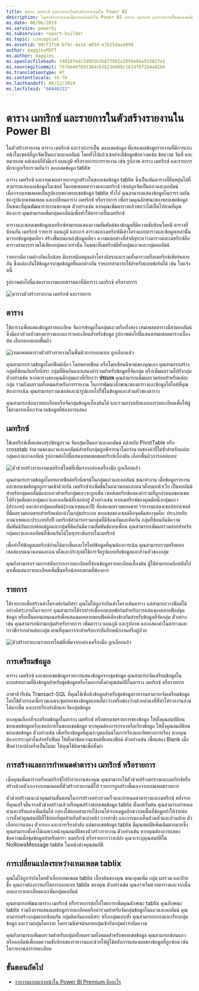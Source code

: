 ```yaml
---
title: ตาราง เมทริกซ์ และรายการในตัวสร้างรายงานใน Power BI
description: ในตัวสร้างรายงานที่มีการแบ่งหน้าใน Power BI ตาราง เมทริกซ์ และรายการเป็นขอบเขตข้อมูลที่แสดงผลข้อมูลรายงานที่มีการแบ่งหน้าในเซลล์ที่ถูกจัดเป็นแถวและคอลัมน์
ms.date: 06/06/2019
ms.service: powerbi
ms.subservice: report-builder
ms.topic: conceptual
ms.assetid: 9dcf3fc8-bf9c-4a14-a03d-e78254aa4098
author: maggiesMSFT
ms.author: maggies
ms.openlocfilehash: f48187edc3d955b3b87f902a3056e86a933817e1
ms.sourcegitcommit: 797bb40f691384cb1b23dd08c1634f672b4a82bb
ms.translationtype: HT
ms.contentlocale: th-TH
ms.lasthandoff: 06/12/2019
ms.locfileid: "66840222"
---
```

# <a name="tables-matrixes-and-lists-in-power-bi-report-builder"></a>ตาราง เมทริกซ์ และรายการในตัวสร้างรายงานใน Power BI
 ในตัวสร้างรายงาน ตาราง เมทริกซ์ และรายการเป็น *ขอบเขตข้อมูล* ที่แสดงผลข้อมูลรายงานที่มีการแบ่งหน้าในเซลล์ที่ถูกจัดเป็นแถวและคอลัมน์ โดยทั่วไปแล้วเซลล์จะมีข้อมูลข้อความเช่น ข้อความ วันที่ และหมายเลข แต่เซลล์ก็ยังมีเกจ์ แผนภูมิ หรือรายการการรายงาน เช่น รูปภาพ ตาราง เมทริกซ์ และรายการมักจะถูกเรียกรวมกันว่า  *ขอบเขตข้อมูล* tablix  
  
 ตาราง เมทริกซ์ และเทมเพลตรายการถูกสร้างในขอบเขตข้อมูล tablix ซึ่งเป็นเส้นตารางที่ยืดหยุ่นได้ที่สามารถแสดงผลข้อมูลในเซลล์ ในเทมเพลตตารางและเมทริกซ์ เซลล์ถูกจัดเป็นแถวและคอลัมน์ เนื่องจากเทมเพลตเป็นรูปแบบของขอบเขตข้อมูล tablix ทั่วไป คุณสามารถแสดงข้อมูลในการรวมกันของรูปแบบเทมเพลต และเปลี่ยนตาราง เมทริกซ์ หรือรายการ เพื่อรวมคุณลักษณะของขอบเขตข้อมูลอื่นขณะที่คุณพัฒนารายงานของคุณ ตัวอย่างเช่น หากคุณเพิ่มตารางแล้วพบว่าไม่เป็นไปตามที่คุณต้องการ คุณสามารถเพิ่มกลุ่มคอลัมน์เพื่อทำให้ตารางเป็นเมทริกซ์  
  
 ตารางและขอบเขตข้อมูลเมทริกซ์สามารถแสดงความสัมพันธ์ของข้อมูลที่มีความซับซ้อนโดยมี ตารางที่ซ้อนกัน เมทริกซ์ รายการ แผนภูมิ และเกจ์ ตารางและเมทริกซ์มีเค้าโครงแบบตารางและข้อมูลเหล่านั้นมาจากข้อมูลชุดเดียว สร้างขึ้นบนแหล่งข้อมูลเดียว ความแตกต่างที่สำคัญระหว่างตารางและเมทริกซ์คือตารางสามารถรวมได้เพียงกลุ่มแถวเท่านั้น ในขณะที่เมทริกซ์มีทั้งกลุ่มแถวและกลุ่มคอลัมน์  
  
 รายการมีความต่างกันเล็กน้อย มีการสนับสนุนเค้าโครงอิสระและรวมทั้งตารางหรือเมทริกซ์เพียร์หลายอัน ซึ่งแต่ละอันใช้ข้อมูลจากชุดข้อมูลที่แตกต่างกัน รายการสามารถใช้สำหรับแบบฟอร์มได้ เช่น ใบแจ้งหนี้  
  
 รูปภาพต่อไปนี้แสดงรายงานแบบธรรมดาที่มีตาราง เมทริกซ์ หรือรายการ  

![ตารางตัวสร้างรายงาน เมทริกซ์ และรายการ](media/report-builder-tables-matrices-lists/report-builder-table-matrix-list.png)
  
##  <a name="Table"></a> ตาราง  
 ใช้ตารางเพื่อแสดงข้อมูลรายละเอียด จัดการข้อมูลในกลุ่มแถวหรือทั้งสอง เทมเพลตตารางมีสามคอลัมน์ซึ่งมีแถวส่วนหัวของตารางและแถวรายละเอียดสำหรับข้อมูล รูปภาพต่อไปนี้แสดงเทมเพลตตารางเบื้องต้น เลือกออกแบบพื้นผิว  

![เทมเพลตตารางตัวสร้างรายงานในพื้นผิวการออกแบบ ถูกเลือกแล้ว](media/report-builder-tables-matrices-lists/report-builder-new-table.png)
  
 คุณสามารถรวมข้อมูลโดยฟิลด์เดียว โดยหลายฟิลด์ หรือโดยเขียนนิพจน์ของคุณเอง คุณสามารถสร้างกลุ่มที่ซ้อนกันหรืออิสระ กลุ่มที่ติดกันและแสดงค่ารวมสำหรับข้อมูลที่จัดกลุ่ม หรือเพิ่มผลรวมไปยังกลุ่ม ตัวอย่างเช่น หากตารางของคุณมีกลุ่มแถวที่เรียกว่า **ประเภท** คุณสามารถเพิ่มผลรวมย่อยสำหรับแต่ละกลุ่ม รวมถึงผลรวมทั้งหมดสำหรับการรายงาน ในการพัฒนาลักษณะของตารางและข้อมูลไฮไลท์ที่คุณต้องการเน้น คุณสามารถรวมเซลล์และนำรูปแบบไปใช้ในข้อมูลและส่วนหัวของตาราง  
  
 คุณสามารถซ่อนรายละเอียดหรือจัดกลุ่มข้อมูลเบื้องต้นได้ และรวมการสลับแบบลงรายละเอียดเพื่อให้ผู้ใช้สามารถเลือกจำนวนข้อมูลที่ต้องการแสดง  
  
##  <a name="Matrix"></a> เมทริกซ์  
 ใช้เมทริกซ์เพื่อแสดงสรุปข้อมูลรวม จัดกลุ่มเป็นแถวและคอลัมน์ คล้ายกับ PivotTable หรือ crosstab จำนวนของแถวและคอลัมน์สำหรับกลุ่มถูกพิจารณาโดยจำนวนของค่าที่ไม่ซ้ำสำหรับแต่ละกลุ่มแถวและคอลัมน์ รูปภาพต่อไปนี้แสดงเทมเพลตเมทริกซ์เบื้องต้น เลือกพื้นผิวการออกแบบ:  

![ตัวช่วยสร้างรายงานเมทริกซ์ใหม่ที่เพิ่มจากกล่องเครื่องมือ ถูกเลือกแล้ว](media/report-builder-tables-matrices-lists/report-builder-new-matrix.png)
 
 คุณสามารถรวมข้อมูลโดยหลายฟิลด์หรือนิพจน์ในกลุ่มแถวและคอลัมน์ ขณะทำงาน เมื่อข้อมูลรายงานและขอบเขตข้อมูลถูกรวมเข้าด้วยกัน เมทริกซ์จะเพิ่มขึ้นในแนวนอนและแนวตั้งบนหน้าเว็บ เป็นคอลัมน์สำหรับกลุ่มคอลัมน์และเเถวสำหรับกลุ่มแถวจะถูกเพิ่ม เซลล์เมทริกซ์แสดงค่ารวมที่ถูกกำหนดขอบเขตไปยังจุดตัดของกลุ่มแถวและคอลัมน์ที่เซลล์อยู่ ตัวอย่างเช่น หากเมทริกซ์ของคุณมีหนึ่งกลุ่มแถว (ประเภท) และสองกลุ่มคอลัมน์(อาณาเขตและปี) ที่แสดงผลรวมยอดขาย รายงานแสดงเซลล์สองเซลล์ที่มีผลรวมยอดขายสำหรับแต่ละค่าในกลุ่มประเภท ขอบเขตของเซลล์คือจุดตัดสองจุดคือ: ประเภทกับอาณาเขตและประเภทกับปี เมทริกซ์สามารถรวมกลุ่มที่มีซ้อนกันและติดกัน กลุ่มที่ซ้อนกันมีความสัมพันธ์กันแบบพ่อแม่ลูกและกลุ่มที่ติดกันมีความสัมพันธ์แบบเพื่อน คุณสามารถเพิ่มผลรวมย่อยสำหรับกลุ่มแถวและคอลัมน์ที่ซ้อนกันได้ในทุกระดับภายในเมทริกซ์  
  
 เพื่อทำให้ข้อมูลเมทริกซ์อ่านได้มากขึ้นและไฮไลท์ข้อมูลที่คุณต้องการเน้น คุณสามารถรวมหรือแยกเซลล์แบบแนวนอนและแนวตั้งและประยุกต์ใช้การจัดรูปแบบกับข้อมูลและส่วนหัวของกลุ่ม  
  
 คุณยังสามารถรวมการสลับการลงรายละเอียดที่ซ่อนข้อมูลรายละเอียดเบื้องต้น ผู้ใช้สามารถคลิกสลับไปมาเพื่อแสดงรายละเอียดเพิ่มขึ้นหรือน้อยลงตามที่ต้องการ  
  
##  <a name="List"></a> รายการ  
 ใช้รายการเพื่อสร้างเค้าโครงฟอร์มอิสระ คุณไม่ได้ถูกจำกัดเค้าโครงเส้นตาราง แต่สามารถวางฟิลด์ได้อย่างอิสระภายในรายการ คุณสามารถใช้รายการเพื่ออกแบบฟอร์มสำหรับการแสดงผลหลายฟิลด์ชุดข้อมูล หรือเป็นคอนเทนเนอร์เพื่อแสดงผลหลายขอบฟิลด์เคียงข้างกันสำหรับข้อมูลที่จัดกลุ่ม ตัวอย่างเช่น คุณสามารถนิยามกลุ่มสำหรับรายการ เพิ่มตาราง แผนภูมิ และรูปภาพ และแสดงค่าในตารางและกราฟิกจากค่าแต่ละกลุ่ม ตามที่คุณอาจจะสำหรับการบันทึกพนักงานหรือผู้ป่วย  

![ตัวสร้างรายงานรายการใหม่ที่เพิ่มจากกล่องเครื่องมือ ถูกเลือกแล้ว](media/report-builder-tables-matrices-lists/report-builder-new-list.png)
  
##  <a name="PreparingData"></a> การเตรียมข้อมูล  
 ตาราง เมทริกซ์ และขอบเขตข้อมูลรายการแสดงข้อมูลจากชุดข้อมูล คุณสามารถจัดเตรียมข้อมูลในแบบสอบถามที่ดึงข้อมูลสำหรับชุดข้อมูลหรือโดยการตั้งค่าคุณสมบัติในตาราง เมทริกซ์ หรือรายการ  
  
 ภาษาคิวรีเช่น Transact-SQL ที่คุณใช้เพื่อดึงข้อมูลสำหรับชุดข้อมูลรายงานสามารถจัดเตรียมข้อมูลโดยใช้ตัวกรองเพื่อรวมเฉพาะชุดย่อยของข้อมูลแทนที่ค่าว่างหรือช่องว่างด้วยค่าคงที่ที่ทำให้รายงานอ่านได้มากขึ้น และการเรียงลำดับและจัดกลุ่มข้อมูล  
  
 หากคุณเลือกที่จะเตรียมข้อมูลในตาราง เมทริกซ์ หรือขอบเขตรายการของข้อมูล ให้ตั้งคุณสมบัติบนขอบเขตข้อมูลหรือเซลล์ภายในขอบเขตข้อมูล หากคุณต้องการกรองหรือเรียงข้อมูล ให้ตั้งคุณสมบัติบนขอบเขตข้อมูล ตัวอย่างเช่น เพื่อเรียงข้อมูลที่คุณระบุคอลัมน์ในการเรียงและทิศทางการเรียง หากคุณต้องการระบุค่าอื่นสำหรับฟิลด์ ให้ตั้งค่าข้อความเซลล์ที่เเสดงฟิลด์ ตัวอย่างเช่น เพื่อแสดง Blank เมื่อฟิลด์ว่างเปล่าหรือเป็นโมฆะ ให้คุณใช้นิพจน์เพื่อตั้งค่า  
  
##  <a name="BuildingConfiguringTableMatrixList"></a> การสร้างและการกำหนดค่าตาราง เมทริกซ์ หรือรายการ  
 เมื่อคุณเพิ่มตารางหรือเมทริกซ์ไปยังรายงานของคุณ คุณสามารถใช้ตัวช่วยสร้างตารางและเมทริกซ์หรือสร้างด้วยตัวเองจากเทมเพลตที่ตัวสร้างรายงานมีให้ รายการถูกสร้างขึ้นเองจากเทมเพลตรายการ  
  
 ตัวช่วยสร้างแนะนำคุณผ่านขั้นตอนในการสร้างอย่างรวดเร็วและกำหนดค่าตารางและเมทริกซ์ หลังจากที่คุณเสร็จสิ้นจากตัวช่วยสร้างแล้วหรือคุณสร้างขอบเขตข้อมูล tablix ตั้งแต่เริ่มต้น คุณสามารถกำหนดค่าและปรับแต่งเพิ่มเติมได้ กล่องโต้ตอบสามารถใช้งานได้จากเมนูคลิกขวาบนพื้นที่ข้อมูลทำให้ง่ายต่อการตั้งค่าคุณสมบัติที่ใช้บ่อยที่สุดสำหรับตัวแบ่งหน้า การทำซ้ำ และการมองเห็นส่วนหัวและส่วนท้าย ตัวเลือกการแสดง ตัวกรอง และการเรียงลำดับ แต่ขอบเขตข้อมูล tablix มีคุณสมบัติเพิ่มเติมมากมายซึ่งคุณสามารถตั้งค่าได้เฉพาะหน้าคุณสมบัติของตัวสร้างรายงาน ตัวอย่างเช่น หากคุณต้องการแสดงข้อความเมื่อชุดข้อมูลสำหรับตารา งเมทริกซ์ หรือรายการว่างเปล่า คุณจะระบุคุณสมบัติใน NoRowsMessage tablix ในหน้าต่างคุณสมบัติ  
  
##  <a name="ChangingBetweenTablixTemplates"></a> การเปลี่ยนแปลงระหว่างเทมเพลต tablix  
 คุณไม่ได้ถูกจำกัดโดยตัวเลือกเทมเพลต tablix เบื้องต้นของคุณ ขณะคุณเพิ่ม กลุ่ม ผลรวม และป้ายชื่อ คุณอาจต้องการแก้ไขการออกแบบ tablix ของคุณ ตัวอย่างเช่น คุณอาจเริ่มด้วยตารางและจากนั้นลบแถวรายละเอียดและเพิ่มกลุ่มคอลัมน์  
  
 คุณสามารถพัฒนาตาราง เมทริกซ์ หรือรายการต่อไปโดยการเพิ่มคุณลักษณะ tablix คุณลักษณะ tablix รวมถึงการแสดงผลข้อมูลรายละเอียดหรือค่ารวมสำหรับจัดกลุ่มข้อมูลในแถวและคอลัมน์ คุณสามารถสร้างกลุ่มแบบซ้อนกัน กลุ่มติดกันแบบอิสระ หรือกลุ่มแบบซ้ำ คุณสามารถกรองและเรียงกลุ่มข้อมูล และรวมกลุ่มโดยง่าย โดยรวมนิพจน์หลายกลุ่มเข้ากับกลุ่มคำจำกัดความ  
  
 คุณยังสามารถเพิ่มผลรวมสำหรับกลุ่มหรือผลรวมทั้งหมดสำหรับขอบเขตข้อมูล คุณสามารถซ่อนแถวหรือคอลัมน์เพื่อลดความซับซ้อนของรายงานและช่วยให้ผู้ใช้สลับการแสดงผลของข้อมูลที่ถูกซ่อน เช่น ในรายงานลงรายละเอียด 

## <a name="next-steps"></a>ขั้นตอนถัดไป

- [รายงานแบบแบ่งหน้าใน Power BI Premium คืออะไร](paginated-reports-report-builder-power-bi.md)
